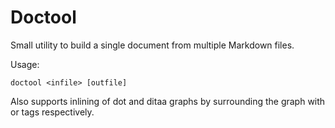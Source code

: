 # Doctool

Small utility to build a single document from multiple Markdown files.

Usage:

    doctool <infile> [outfile]


Also supports inlining of dot and ditaa graphs by surrounding the
graph with <dot></dot> or <ditaa></ditaa> tags respectively.